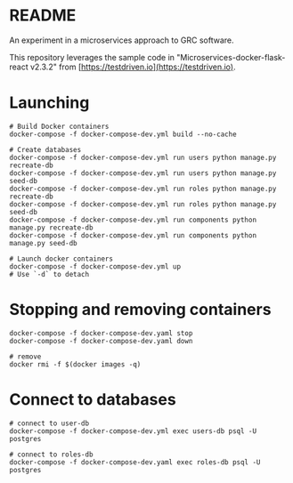 # README

An experiment in a microservices approach to GRC software.

This repository leverages the sample code in "Microservices-docker-flask-react v2.3.2" from
[https://testdriven.io](https://testdriven.io).

# Launching

```
# Build Docker containers
docker-compose -f docker-compose-dev.yml build --no-cache

# Create databases
docker-compose -f docker-compose-dev.yml run users python manage.py recreate-db
docker-compose -f docker-compose-dev.yml run users python manage.py seed-db
docker-compose -f docker-compose-dev.yml run roles python manage.py recreate-db
docker-compose -f docker-compose-dev.yml run roles python manage.py seed-db
docker-compose -f docker-compose-dev.yml run components python manage.py recreate-db
docker-compose -f docker-compose-dev.yml run components python manage.py seed-db

# Launch docker containers
docker-compose -f docker-compose-dev.yml up
# Use `-d` to detach

```

# Stopping and removing containers
```
docker-compose -f docker-compose-dev.yaml stop
docker-compose -f docker-compose-dev.yaml down

# remove
docker rmi -f $(docker images -q)
```

# Connect to databases

```
# connect to user-db
docker-compose -f docker-compose-dev.yml exec users-db psql -U postgres

# connect to roles-db
docker-compose -f docker-compose-dev.yaml exec roles-db psql -U postgres
```